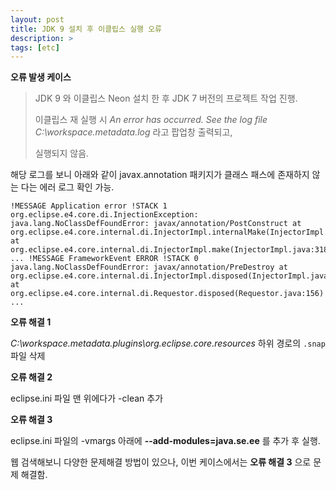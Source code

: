 ```yaml
---
layout: post
title: JDK 9 설치 후 이클립스 실행 오류
description: >
tags: [etc]
---
```


**오류 발생 케이스**

> JDK 9 와 이클립스 Neon 설치 한 후 JDK 7 버전의 프로젝트 작업 진행.
>
> 이클립스 재 실행 시 *An error has occurred. See the log file C:\workspace\.metadata\.log* 라고 팝업창 출력되고,
>
> 실행되지 않음.
>
> 

해당 로그를 보니 아래와 같이 javax.annotation 패키지가 클래스 패스에 존재하지 않는 다는 에러 로그 확인 가능.

```
!MESSAGE Application error !STACK 1 org.eclipse.e4.core.di.InjectionException: java.lang.NoClassDefFoundError: javax/annotation/PostConstruct at org.eclipse.e4.core.internal.di.InjectorImpl.internalMake(InjectorImpl.java:410) at org.eclipse.e4.core.internal.di.InjectorImpl.make(InjectorImpl.java:318) ... !MESSAGE FrameworkEvent ERROR !STACK 0 java.lang.NoClassDefFoundError: javax/annotation/PreDestroy at org.eclipse.e4.core.internal.di.InjectorImpl.disposed(InjectorImpl.java:450) at org.eclipse.e4.core.internal.di.Requestor.disposed(Requestor.java:156) ...
```



**오류 해결 1**

*C:\workspace\.metadata\.plugins\org.eclipse.core.resources* 하위 경로의 `.snap` 파일 삭제



**오류 해결 2**

eclipse.ini 파일 맨 위에다가 -clean 추가



**오류 해결 3**

eclipse.ini 파일의 -vmargs  아래에 **--add-modules=java.se.ee** 를 추가 후 실행.

웹 검색해보니 다양한 문제해결 방법이 있으나, 이번 케이스에서는 **오류 해결 3** 으로 문제 해결함.

